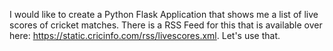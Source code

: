 I would like to create a Python Flask Application that shows me a list of live scores of cricket matches. There is a RSS Feed for this that is available over here: 
  https://static.cricinfo.com/rss/livescores.xml. Let's use that.